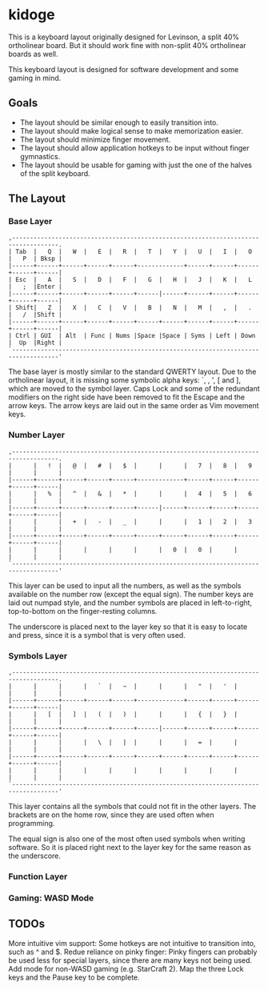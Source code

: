 # kidoge

This is a keyboard layout originally designed for Levinson, a split 40% ortholinear board.
But it should work fine with non-split 40% ortholinear boards as well.

This keyboard layout is designed for software development and some gaming in mind.

## Goals
- The layout should be similar enough to easily transition into.
- The layout should make logical sense to make memorization easier.
- The layout should minimize finger movement.
- The layout should allow application hotkeys to be input without finger gymnastics.
- The layout should be usable for gaming with just the one of the halves of the split keyboard.

## The Layout
### Base Layer
```
,-----------------------------------------------------------------------------------.
| Tab  |   Q  |   W  |   E  |   R  |   T  |   Y  |   U  |   I  |   O  |   P  | Bksp |
|------+------+------+------+------+-------------+------+------+------+------+------|
| Esc  |   A  |   S  |   D  |   F  |   G  |   H  |   J  |   K  |   L  |   ;  |Enter |
|------+------+------+------+------+------|------+------+------+------+------+------|
| Shift|   Z  |   X  |   C  |   V  |   B  |   N  |   M  |   ,  |   .  |   /  |Shift |
|------+------+------+------+------+------+------+------+------+------+------+------|
| Ctrl | GUI  | Alt  | Func | Nums |Space |Space | Syms | Left | Down |  Up  |Right |
`-----------------------------------------------------------------------------------'
```

The base layer is mostly similar to the standard QWERTY layout.
Due to the ortholinear layout, it is missing some symbolic alpha keys: \`, \, ', [ and ], which are moved to the symbol layer.
Caps Lock and some of the redundant modifiers on the right side have been removed to fit the Escape and the arrow keys.
The arrow keys are laid out in the same order as Vim movement keys.

### Number Layer
```
,-----------------------------------------------------------------------------------.
|      |   !  |   @  |   #  |   $  |      |      |   7  |   8  |   9  |      |      |
|------+------+------+------+------+-------------+------+------+------+------+------|
|      |   %  |   ^  |   &  |   *  |      |      |   4  |   5  |   6  |      |      |
|------+------+------+------+------+------|------+------+------+------+------+------|
|      |      |   +  |   -  |   _  |      |      |   1  |   2  |   3  |      |      |
|------+------+------+------+------+------+------+------+------+------+------+------|
|      |      |      |      |      |      |   0  |   0  |      |      |      |      |
`-----------------------------------------------------------------------------------'
```
This layer can be used to input all the numbers, as well as the symbols available on the number row (except the equal sign).
The number keys are laid out numpad style, and the number symbols are placed in left-to-right, top-to-bottom on the finger-resting columns.

The underscore is placed next to the layer key so that it is easy to locate and press, since it is a symbol that is very often used.

### Symbols Layer
```
,-----------------------------------------------------------------------------------.
|      |      |      |   `  |   ~  |      |      |   "  |   '  |      |      |      |
|------+------+------+------+------+-------------+------+------+------+------+------|
|      |   [  |   ]  |   (  |   )  |      |      |   {  |   }  |      |      |      |
|------+------+------+------+------+------|------+------+------+------+------+------|
|      |      |      |   \  |   |  |      |      |   =  |      |      |      |      |
|------+------+------+------+------+------+------+------+------+------+------+------|
|      |      |      |      |      |      |      |      |      |      |      |      |
`-----------------------------------------------------------------------------------'
```
This layer contains all the symbols that could not fit in the other layers.
The brackets are on the home row, since they are used often when programming.

The equal sign is also one of the most often used symbols when writing software.
So it is placed right next to the layer key for the same reason as the underscore.

### Function Layer

### Gaming: WASD Mode


## TODOs
More intuitive vim support: Some hotkeys are not intuitive to transition into, such as ^ and $.
Redue reliance on pinky finger: Pinky fingers can probably be used less for special layers, since there are many keys not being used.
Add mode for non-WASD gaming (e.g. StarCraft 2).
Map the three Lock keys and the Pause key to be complete.
